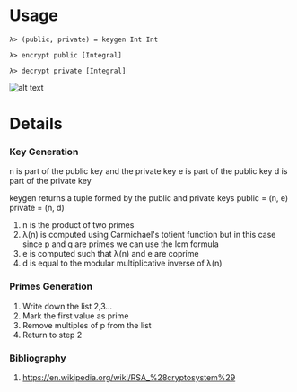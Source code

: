 # Usage

`λ> (public, private) = keygen Int Int`

`λ> encrypt public [Integral]`

`λ> decrypt private [Integral]`

![alt text](https://i.imgur.com/aaVWKLq.png)

# Details

### Key Generation

n is part of the public key and the private key
e is part of the public key
d is part of the private key

keygen returns a tuple formed by the public and private keys
public = (n, e)
private = (n, d)

1. n is the product of two primes
2. λ(n) is computed using Carmichael's totient function
but in this case since p and q are primes we can use
the lcm formula
3. e is computed such that λ(n) and e are coprime
4. d is equal to the modular multiplicative inverse of λ(n)


### Primes Generation

1. Write down the list 2,3...
2. Mark the first value as prime
3. Remove multiples of p from the list
4. Return to step 2


### Bibliography

1. https://en.wikipedia.org/wiki/RSA_%28cryptosystem%29
